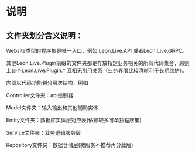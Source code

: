 # 说明
## 文件夹划分含义说明：

Website类型的程序集是唯一入口，例如 Leon.Live.API 或者Leon.Live.GRPC。

其他Leon.Live.Plugin前缀的文件夹都是存放指定业务相关的所有代码集合，原则上各个Leon.Live.Plugin.* 互相无引用关系（业务界限比较清晰利于长期维护）。

内部以代码功能划分层次结构，例如

Controller文件夹：api控制器

Model文件夹：输入输出和其他辅助实体

Entity文件夹：数据库实体层对应表(依赖较多可单独程序集)

Service文件夹：业务逻辑服务层

Repository文件夹：数据仓储层(微服务不推荐再分此层)
